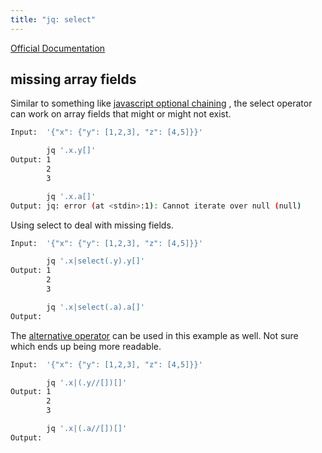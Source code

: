 ```yaml
---
title: "jq: select"
---
```


[Official Documentation](https://stedolan.github.io/jq/manual/#select(boolean_expression))

## missing array fields

Similar to something like
[javascript optional chaining](https://developer.mozilla.org/en-US/docs/Web/JavaScript/Reference/Operators/Optional_chaining)
, the select operator can work on array fields that might or might not exist.


```bash
Input:  '{"x": {"y": [1,2,3], "z": [4,5]}}'

        jq '.x.y[]'
Output: 1
        2
        3

        jq '.x.a[]'
Output: jq: error (at <stdin>:1): Cannot iterate over null (null)
```

Using select to deal with missing fields.


```bash
Input:  '{"x": {"y": [1,2,3], "z": [4,5]}}'

        jq '.x|select(.y).y[]'
Output: 1
        2
        3

        jq '.x|select(.a).a[]'
Output:
```

The [alternative operator](https://stedolan.github.io/jq/manual/#Alternativeoperator://)
can be used in this example as well.  Not sure which ends up being more readable.


```bash
Input:  '{"x": {"y": [1,2,3], "z": [4,5]}}'

        jq '.x|(.y//[])[]'
Output: 1
        2
        3

        jq '.x|(.a//[])[]'
Output:
```
